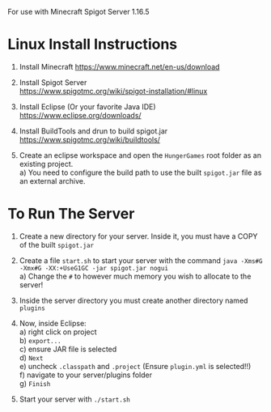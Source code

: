 For use with Minecraft Spigot Server 1.16.5

# Linux Install Instructions

1. Install Minecraft 
  https://www.minecraft.net/en-us/download  
2. Install Spigot Server  
  https://www.spigotmc.org/wiki/spigot-installation/#linux  
3. Install Eclipse (Or your favorite Java IDE)  
  https://www.eclipse.org/downloads/  
4. Install BuildTools and drun to build spigot.jar  
  https://www.spigotmc.org/wiki/buildtools/ 
  
5. Create an eclipse workspace and open the `HungerGames` root folder as an existing project.    
    a) You need to configure the build path to use the built `spigot.jar` file as an external archive. 

# To Run The Server  
1. Create a new directory for your server. Inside it, you must have a COPY of the built `spigot.jar`    
2. Create a file `start.sh` to start your server with the command `java -Xms#G -Xmx#G -XX:+UseG1GC -jar spigot.jar nogui`    
    a) Change the `#` to however much memory you wish to allocate to the server!    
  
3. Inside the server directory you must create another directory named `plugins`    
4. Now, inside Eclipse:     
    a) right click on project    
    b) `export...`    
    c) ensure JAR file is selected    
    d) `Next`    
    e) uncheck `.classpath` and `.project` (Ensure `plugin.yml` is selected!!)    
    f) navigate to your server/plugins folder    
    g) `Finish`    
5. Start your server with `./start.sh`
    
